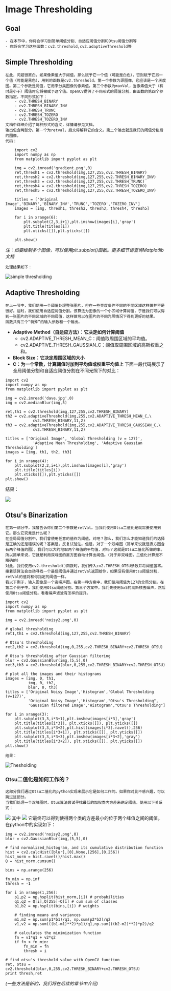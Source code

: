 # Image Thresholding

## Goal
    - 在本节中，你将会学习到简单阈值分割、自适应阈值分割和Otsu阈值分割等
    - 你将会学习这些函数：cv2.threshold,cv2.adaptiveThreshold等

## Simple Thresholding
    在此，问题很直白，如果像素值大于阈值，那么赋予它一个值（可能是白色），否则赋予它另一个值（可能是黑色），用到的函数是cv2.threshold。第一个参数为源图像，它应该是一个灰度图。第二个参数是阈值，它用来分类图像的像素值。第三个参数为maxVal，当像素值大于（有时是小于）阈值时它将被赋予这个值。OpenCV提供了不同形式的阈值分割，由函数的第四个参数指定。不同形式如下：
        - cv2.THRESH_BINARY
        - cv2.THRESH_BINARY_INV
        - cv2.THRESH_TRUNC
        - cv2.THRESH_TOZERO
        - cv2.THRESH_TOZERO_INV
    文档中详细介绍了每种形式的含义，详情请参见文档。
    输出包含两部分。第一个为retval，后文将解释它的含义。第二个输出就是我们的阈值分割后的图像。
    代码：
```
    import cv2
    import numpy as np
    from matplotlib import pyplot as plt

    img = cv2.imread('gradient.png',0)
    ret,thresh1 = cv2.threshold(img,127,255,cv2.THRESH_BINARY)
    ret,thresh2 = cv2.threshold(img,127,255,cv2.THRESH_BINARY_INV)
    ret,thresh3 = cv2.threshold(img,127,255,cv2.THRESH_TRUNC)
    ret,thresh4 = cv2.threshold(img,127,255,cv2.THRESH_TOZERO)
    ret,thresh5 = cv2.threshold(img,127,255,cv2.THRESH_TOZERO_INV)

    titles = ['Original Image','BINARY','BINARY_INV','TRUNC','TOZERO','TOZERO_INV']
    images = [img, thresh1, thresh2, thresh3, thresh4, thresh5]

    for i in xrange(6):
        plt.subplot(2,3,i+1),plt.imshow(images[i],'gray')
        plt.title(titles[i])
        plt.xticks([]),plt.yticks([])

    plt.show()
```
*注：如要绘制多个图像，可以使用plt.subplot()函数。更多细节请查询Matplotlib文档*

    处理结果如下：
![simple thresholding](https://opencv-python-tutroals.readthedocs.io/en/latest/_images/threshold.jpg)
## Adaptive Thresholding
    在上一节中，我们使用一个阈值处理整张图片，但在一些亮度条件不同的不同区域这样做并不是很好。这时，我们使用自适应阈值分割。该算法为图像的一个小区域计算阈值，于是我们可以得到一张图片的不同区域的不同阈值，这样做可以在图片的不同光照情况下得到更好的结果。
    函数共有三个“特殊”的输入参数和一个输出。
- **Adaptive Method（自适应方法）：它决定如何计算阈值**
    - cv2.ADAPTIVE_THRESH_MEAN_C：阈值取周围区域的平均值。
    - cv2.ADAPTIVE_THRESH_GAUSSIAN_C：阈值取周围区域的高斯权重之和。
- **Block Size：它决定周围区域的大小**
- **C：为一个常数，计算阈值时加到平均值或权重平均值上**
    下面一段代码展示了全局阈值分割和自适应阈值分割在不同光照下的对比：
```
import cv2
import numpy as np
from matplotlib import pyplot as plt

img = cv2.imread('dave.jpg',0)
img = cv2.medianBlur(img,5)

ret,th1 = cv2.threshold(img,127,255,cv2.THRESH_BINARY)
th2 = cv2.adaptiveThreshold(img,255,cv2.ADAPTIVE_THRESH_MEAN_C,\
            cv2.THRESH_BINARY,11,2)
th3 = cv2.adaptiveThreshold(img,255,cv2.ADAPTIVE_THRESH_GAUSSIAN_C,\
            cv2.THRESH_BINARY,11,2)

titles = ['Original Image', 'Global Thresholding (v = 127)',
            'Adaptive Mean Thresholding', 'Adaptive Gaussian Thresholding']
images = [img, th1, th2, th3]

for i in xrange(4):
    plt.subplot(2,2,i+1),plt.imshow(images[i],'gray')
    plt.title(titles[i])
    plt.xticks([]),plt.yticks([])
plt.show()
```
结果：

![](https://opencv-python-tutroals.readthedocs.io/en/latest/_images/ada_threshold.jpg)
## Otsu's Binarization
    在第一部分中，我曾告诉你们第二个参数是retVal。当我们使用Otsu二值化是就需要使用到它。那么它究竟是什么呢？
    在全局阈值分割中，我们曾使用任意的值作为阈值，对吧？那么，我们怎么才能知道我们的选择是正确的还是错误的呢？答案是，反复试验法。但是，对于一个双峰图（简单来说就是直方图含有两个峰值的图），我们可以大约地取两个峰值的平均值，对吗？这就是Otsu二值化所做的事。所以简单来说，它就是利用双峰图的直方图自动计算出阈值。（对于非双峰图，二值化计算是不精确的）
    对此，我们使用cv2.threshold()函数时，我们传入cv2.THRESH_OTSU参数并将阈值置零。接着该算法会自动寻找一个最佳阈值并通过retVal返回给你，如果没有使用Otsu阈值分割，retVal的值将和你指定的阈值一样。
    看以下例子，输入图像是一个高噪声图。在第一种方案中，我们使用阈值为127的全局分割。在第二个例子中，我们使用Otsu阈值分割。第三个方案中，我们先使用5x5的高斯核去噪声，然后使用Otsu阈值分割。看看噪声滤波有怎样的提升。
```
import cv2
import numpy as np
from matplotlib import pyplot as plt

img = cv2.imread('noisy2.png',0)

# global thresholding
ret1,th1 = cv2.threshold(img,127,255,cv2.THRESH_BINARY)

# Otsu's thresholding
ret2,th2 = cv2.threshold(img,0,255,cv2.THRESH_BINARY+cv2.THRESH_OTSU)

# Otsu's thresholding after Gaussian filtering
blur = cv2.GaussianBlur(img,(5,5),0)
ret3,th3 = cv2.threshold(blur,0,255,cv2.THRESH_BINARY+cv2.THRESH_OTSU)

# plot all the images and their histograms
images = [img, 0, th1,
          img, 0, th2,
          blur, 0, th3]
titles = ['Original Noisy Image','Histogram','Global Thresholding (v=127)',
          'Original Noisy Image','Histogram',"Otsu's Thresholding",
          'Gaussian filtered Image','Histogram',"Otsu's Thresholding"]

for i in xrange(3):
    plt.subplot(3,3,i*3+1),plt.imshow(images[i*3],'gray')
    plt.title(titles[i*3]), plt.xticks([]), plt.yticks([])
    plt.subplot(3,3,i*3+2),plt.hist(images[i*3].ravel(),256)
    plt.title(titles[i*3+1]), plt.xticks([]), plt.yticks([])
    plt.subplot(3,3,i*3+3),plt.imshow(images[i*3+2],'gray')
    plt.title(titles[i*3+2]), plt.xticks([]), plt.yticks([])
plt.show()
```
    结果：
![Thesholding](https://opencv-python-tutroals.readthedocs.io/en/latest/_images/otsu.jpg)
### Otsu二值化是如何工作的？
    这部分我们通过Otsu二值化的python实现来展示它是如何工作的。如果你对此不感兴趣，可以跳过这部分。
    当我们处理一个双峰图时，Otus算法尝试寻找最低的加权类内方差来确定阈值，使用以下关系式：
![](https://opencv-python-tutroals.readthedocs.io/en/latest/_images/math/f816e1d17a5f5959c19df9f31ef3189a88de49a4.png)
    其中
![](https://opencv-python-tutroals.readthedocs.io/en/latest/_images/math/588a446d9a466ac81104cf588afec8ec9d713ffe.png)
    它最终可以得到使得两个类的方差最小的位于两个峰值之间的阈值。在python中的实现如下：
```
img = cv2.imread('noisy2.png',0)
blur = cv2.GaussianBlur(img,(5,5),0)

# find normalized_histogram, and its cumulative distribution function
hist = cv2.calcHist([blur],[0],None,[256],[0,256])
hist_norm = hist.ravel()/hist.max()
Q = hist_norm.cumsum()

bins = np.arange(256)

fn_min = np.inf
thresh = -1

for i in xrange(1,256):
    p1,p2 = np.hsplit(hist_norm,[i]) # probabilities
    q1,q2 = Q[i],Q[255]-Q[i] # cum sum of classes
    b1,b2 = np.hsplit(bins,[i]) # weights

    # finding means and variances
    m1,m2 = np.sum(p1*b1)/q1, np.sum(p2*b2)/q2
    v1,v2 = np.sum(((b1-m1)**2)*p1)/q1,np.sum(((b2-m2)**2)*p2)/q2

    # calculates the minimization function
    fn = v1*q1 + v2*q2
    if fn < fn_min:
        fn_min = fn
        thresh = i

# find otsu's threshold value with OpenCV function
ret, otsu = cv2.threshold(blur,0,255,cv2.THRESH_BINARY+cv2.THRESH_OTSU)
print thresh,ret
```
*(一些方法是新的，我们将在后续的章节中介绍)*
